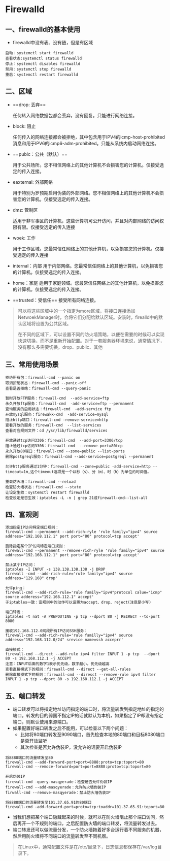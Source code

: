 # Firewalld

## 一、firewalld的基本使用

- firewalld中没有表、没有链，但是有区域

```
启动：systemctl start firewalld
查看状态:systemctl status firewalld
停止：systemctl disables firewalld
禁用：systemctl stop firewalld 
重启：systemctl restart firewalld
```

## 二、区域

- ==drop: 丢弃==

  任何转入网络数据包都会丢弃，没有回复。只能进行网络连接。

- block: 阻止

  任何传入的网络连接都会被拒绝，其中包含用于IPV4的icmp-host-prohibited消息和用于IPV6的icmp6-adm-prohibited。只能从系统内启动网络连接。

- ==pubic：公共（默认）==

  用于公共场所。您不相信网络上的其他计算机不会损害您的计算机。仅接受选定的传入连接。

- eaxternal: 外部网络

  用于特别为罗预期启用伪装的外部网络。您不相信网络上的其他计算机不会损害您的计算机。仅接受选定的传入连接。

- dmz: 管制区

  适用于非军事区的计算机，这些计算机可公开访问，并且对内部网络的访问权限有限。仅接受选定的传入连接

- woek: 工作

  用于工作区域。您最常信任网络上的其他计算机，以免损害您的计算机。仅接受选定的传入连接

- internal：内部
  用于内部网络。您最常信任网络上的其他计算机，以免损害您的计算机。仅接受选定的传入连接。

- home：家庭
  适用于家庭领域。您最常信任网络上的其他计算机，以免损害您的计算机。仅接受选定的传入连接。

- ==trusted：受信任==
  接受所有网络连接。

> 可以将这些区域中的一个指定为more区域，将接口连接添加NetwoekManager时，会将它们分配给默认区域。安装时，firealld中的默认区域将设置为公共区域。
>
> 在不同的区域下，可以设置不同的防火墙策略，以便在需要的时候可以实现快速切换，而不是重新开始配置。对于一套服务器环境来说，通常情况下，没有那么多需要切换。drop、public、其他

## 三、常用使用场景

```
拒绝所有包：firewall-cmd --panic on
取消拒绝状态：firewall-cmd --panic-off
查看是否拒绝：firewall-cmd --query-panic

暂时开放FTP服务：firewall-cmd  --add-service=ftp
永久开放ftp服务：firewall-cmd  -add-service=ftp --permanent
查询服务的启用状态：firewall-cmd  -add-service ftp
开放mysql服务：firewakk-cmd  -add-service=mysql
阻止http端口：firewall-cmd -remove-service=http
查看开放的服务：firewall-cmd  --list-services
查看对应规则文件：cd /ysr/lib/firewalld/services

开放通过tcp访问3306：firewall-cmd  --add-port=3306/tcp
阻止通过tcp访问3306：firewall-cmd  --remove-port=80tcp
永久开放80端口：firewall-cmd --zone=public --list-ports
删除postgreql服务：firewall-cmd --add-service=postgreql --permanent

允许http服务通过1分钟：firewall-cmd --zone=public -add-service=http --timeout=1m,这个timeout选项是一个以秒（s）、分（m）、时（h）为单位的时间值。

重载防火墙：firewall-cmd --reload
检查防火墙状态：firewall-cmd --state
让设定生效：systemctl restart firewalld
检查设定是否生效：iptables -L -n | grep 21或firewall-cmd--list-all
```

## 四、富规则

```
添加指定IP访问特定端口规则：
firewall-cmd --permanent --add-rich-ryle 'rule family="ipv4" source address="192.168.112.1" port port="80" protocol=tcp accept'

删除指定某个IP访问特定端口规则：
firewall-cmd --permanent --remove-rich-ryle 'rule family="ipv4" source address="192.168.112.1" port port="80" protocol=tcp accept'

禁止某个IP访问：
iptables -I INPUT -s 138.138.138.138 -j DROP
firewall -cmd --add-rich-rule='rule family="ipv4" source address="129.168" drop'

允许ping：
firewall-cmd --add-rich-rule='rule family="ipv4"protocol calue="icmp" source adderess="192.168.112.1" accept'
于iptables一致：富规则中的动作可以设置为accept、drop、reject(注意是小写)

端口转发：
iptables -t nat -A PREPOUTING -p tcp --dport 80 -j REIRECT --to-port 8080

接收192.168.112.0网段所有IP访问SSH服务：
firewall-cmd --add-rich-rule='rule familly="ipv4" source address="192.168.112.0/24" srevice name=ssh acceprr'

直接模式：
firewall-cmd --direct --add-rule ipv4 filter INPUT 1 -p tcp  --dport 80 -s 192.168.112.1 -j ACCEPT
注意：INPUT后面的数字1表示优先级，数字越小，优先级越高
查看直接模式下的规则：firewall-cmd --direct --get-all-rules
删除直接模式下的规则：firewall-cmd --diresct --remove-rule ipv4 filter INPUT 1 -p tcp --dport 80 -s 192.168.112.1 -j ACCEPT
```

## 五、端口转发

- 端口转发可以将指定地址访问指定的端口时，将流量转发到指定地址的指定的端口。转发的目的弱国不指定IP的话就默认为本机，如果指定了IP却没有指定端口，则默认使用来源端口。
- 如果配置好端口转发之后不能用，可以检查以下两个问题：
  - 比如将80端口转发至9090端口，首先检查本地的80端口和目标8080端口是否开放监听
  - 其次检查是否允许伪装IP，没允许的话要开启伪装IP

```
将8888端口的流量转发至80
firewall-cmd --add-forward-port=port=8888:proto=tcp:toport=80
firewall-cmd --remoce-forward=port=port=8888:proto=tcp:toport=80

开启伪装IP
firewall-cmd -query-masqyerade：检查是否允许伪装IP
firewall-cmd --add-masqyerade：允许防火墙伪装IP
firwall-cmd --remove-masqyerade：禁止防火墙伪装IP

将8888端口的流量转发至101.37.65.91的80端口
firewall-cmd -add-forward-port=proto=tcp:toaddr=101.37.65.91:toport=80
```

- 当我们想把某个端口隐藏起来的时候，就可以在防火墙阻止那个端口访问，然后再开一个不规则的端口，之后配置防火墙的端口转发，将流量转发过去。
- 端口转发还可以做流量分发，一个防火墙拖着好多台运行着不同服务的机器，然后用防火墙将不同端口的流量转发至不同机器。

>在Linux中，通常配置文件是在/etc/目录下，日志信息都保存在/var/log目录下。

